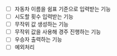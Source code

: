 - [ ] 자동차 이름을 쉼표 기준으로 입력받는 기능
- [ ] 시도할 횟수 입력받는 기능
- [ ] 무작위 값 생성하는 기능
- [ ] 무작위 값을 사용해 경주 진행하는 기능
- [ ] 우승자 출력하는 기능
- [ ] 예외처리
